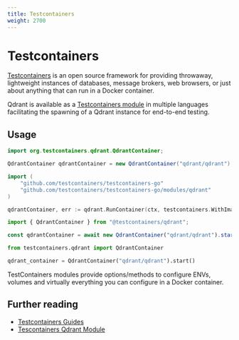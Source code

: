 ```yaml
---
title: Testcontainers
weight: 2700
---
```


# Testcontainers

[Testcontainers](https://testcontainers.com/) is an open source framework for providing throwaway, lightweight instances of databases, message brokers, web browsers, or just about anything that can run in a Docker container.

Qdrant is available as a [Testcontainers module](https://testcontainers.com/modules/qdrant/) in multiple languages facilitating the spawning of a Qdrant instance for end-to-end testing.

## Usage

```java
import org.testcontainers.qdrant.QdrantContainer;

QdrantContainer qdrantContainer = new QdrantContainer("qdrant/qdrant");
```

```go
import (
    "github.com/testcontainers/testcontainers-go"
    "github.com/testcontainers/testcontainers-go/modules/qdrant"
)

qdrantContainer, err := qdrant.RunContainer(ctx, testcontainers.WithImage("qdrant/qdrant"))
```

```typescript
import { QdrantContainer } from "@testcontainers/qdrant";

const qdrantContainer = await new QdrantContainer("qdrant/qdrant").start();
```

```python
from testcontainers.qdrant import QdrantContainer

qdrant_container = QdrantContainer("qdrant/qdrant").start()
```

TestContainers modules provide options/methods to configure ENVs, volumes and virtually everything you can configure in a Docker container.

## Further reading

- [Testcontainers Guides](https://testcontainers.com/guides/)
- [Tescontainers Qdrant Module](https://testcontainers.com/modules/qdrant/)
